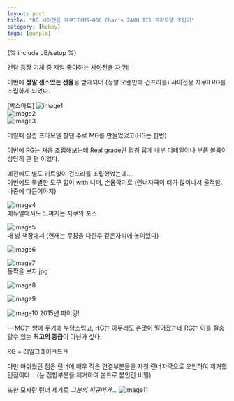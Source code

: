```yaml
---
layout: post
title: "RG 샤아전용 자쿠II(MS-066 Char's ZAKU II) 프라모델 조립기"
category: [hobby]
tags: [gunpla]
---
```

{% include JB/setup %}

건담 등장 기체 중 제일 좋아하는 [샤아전용 자쿠II](https://mirror.enha.kr/wiki/%EC%83%A4%EC%95%84%EC%A0%84%EC%9A%A9%20%EC%9E%90%EC%BF%A0II)   

이번에 **정말 센스있는 선물**을 받게되어 (정말 오랜만에 건프라를) 샤아전용 자쿠II RG를 조립하게 되었다. 

[박스아트]
![image1](https://lh6.googleusercontent.com/-chjPpz2-5LI/VKO1i7904ZI/AAAAAAAAAIk/HEWURgpu1i0/w1318-h988-no/IMG_2378-exif-small.jpg)  
![image2](https://lh6.googleusercontent.com/-6TOC7bpzf_c/VKO1i8x2-II/AAAAAAAAAJc/sirpz3Sr98s/w1318-h988-no/IMG_2379-exif-small.JPG)  
![image3](https://lh6.googleusercontent.com/-O1fqyBZohiI/VKO1jp1nc8I/AAAAAAAAAIw/j8prqwTbJn4/w1318-h988-no/IMG_2380-exif-small.JPG)  

어릴때 잠깐 프라모델 할땐 주로 MG를 만들었었고(HG는 한번)

이번에 RG는 처음 조립해보는데 Real grade란 명칭 답게 
내부 디테일이나 부품 볼륨이 상당히 큰 편 이었다.  

예전에도 별도 키트없이 건프라를 조립했었는데...  
이번에도 특별한 도구 없이 with 니퍼, 손톱깍기로
(런너자국이 티가 많이나서 울적함. 나중에 다듬어야지)

![image4](https://lh3.googleusercontent.com/-JTIbpHONeMY/VKO1ipl2PSI/AAAAAAAAAJk/T4BYVgDP9hc/w742-h988-no/IMG_2377-exif-small.jpg)  
메뉴얼에서도 느껴지는 자쿠의 포스

![image5](https://lh6.googleusercontent.com/-N67FBiQIGJ0/VKO1jlifcyI/AAAAAAAAAIo/tnSFURnFxPg/w1318-h988-no/IMG_2387-exif-small.JPG)  
내 방 책장에서 (현재는 무장을 다한후 같은자리에 놓여있다)

![image6](https://lh6.googleusercontent.com/-gg9x6q9hVDg/VKO1kshn03I/AAAAAAAAAI4/rLaLfRW9Ldg/w742-h988-no/IMG_2390-exif-small.jpg)  

![image7](https://lh3.googleusercontent.com/-L9TKNcsLKfc/VKO1ldUpAoI/AAAAAAAAAJE/WQaxpACpFf4/w742-h988-no/IMG_2393-exif-small.jpg)  
등짝을 보자.jpg

![image8](https://lh4.googleusercontent.com/-Oz367K_-6zI/VKO1lspTJ7I/AAAAAAAAAJQ/vf0DeQEWnws/w742-h988-no/IMG_2395-exif-small.jpg)  

![image9](https://lh5.googleusercontent.com/-hKx7Idwlxlw/VKO1mW_NL6I/AAAAAAAAAJU/F6cnHSR-Qqo/w740-h986-no/IMG_2396-exif-small.jpg)

![image10](https://lh5.googleusercontent.com/-JhYvgdng2Bg/VKO1m-wdL9I/AAAAAAAAAJg/RheT9uh3Pmc/w740-h986-no/IMG_2397-exif-small.jpg)
2015년 파이팅! 

--
MG는 방에 두기에 부담스럽고, HG는 아무래도 손맛이 떨어졌는데
RG는 이를 절충할수 있는 **최고의 등급**이 아닌가 싶다. 

RG = 레알그레이ㅋ드ㅋ

다만 아쉬웠던 점은 런너에 매우 작은 연결부분들을 자칫 런너자국으로 
오인하여 제거했던점이다... (눈 접합부분을 제거하여 본드로 붙인건 비밀)

또한 모자란 런너 제거로 *그분의 피규어가*...
![image11](https://lh6.googleusercontent.com/-NZSmDCN2EhE/VKO1kXts5sI/AAAAAAAAAJY/sBwCdp9IbzI/w740-h986-no/IMG_2389-exif-small.JPG)

